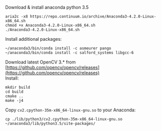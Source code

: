 Download & install anaconda python 3.5

```
aria2c -x8 https://repo.continuum.io/archive/Anaconda3-4.2.0-Linux-x86_64.sh
chmod +x Anaconda3-4.2.0-Linux-x86_64.sh
./Anaconda3-4.2.0-Linux-x86_64.sh
```
Install additional packages:

```
~/anaconda3/bin/conda install -c asmeurer pango
~/anaconda3/bin/conda install -c salford_systems libgcc-6
```

Download latest OpenCV 3.* from [https://github.com/opencv/opencv/releases](https://github.com/opencv/opencv/releases)  
Install:
```
mkdir build
cd build
cmake ..
make -j4
```
Copy `cv2.cpython-35m-x86_64-linux-gnu.so` to your Anaconda:
```
cp ./lib/python3/cv2.cpython-35m-x86_64-linux-gnu.so ~/anaconda3/lib/python3.5/site-packages/
```
